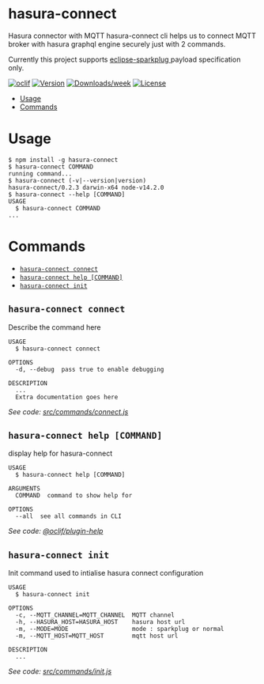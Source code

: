 # hasura-connect

Hasura connector with MQTT
hasura-connect cli helps us to connect MQTT broker with hasura graphql engine securely just with 2 commands.

Currently this project supports [eclipse-sparkplug ](https://www.eclipse.org/tahu/spec/Sparkplug%20Topic%20Namespace%20and%20State%20ManagementV2.2-with%20appendix%20B%20format%20-%20Eclipse.pdf) payload specification only.

[![oclif](https://img.shields.io/badge/cli-oclif-brightgreen.svg)](https://oclif.io)
[![Version](https://img.shields.io/npm/v/hasura-connect.svg)](https://npmjs.org/package/hasura-connect)
[![Downloads/week](https://img.shields.io/npm/dw/hasura-connect.svg)](https://npmjs.org/package/hasura-connect)
[![License](https://img.shields.io/npm/l/hasura-connect.svg)](https://github.com/soorajshankar/hasura-connect/blob/master/package.json)

<!-- toc -->

-   [Usage](#usage)
-   [Commands](#commands)
<!-- tocstop -->

# Usage

<!-- usage -->

```sh-session
$ npm install -g hasura-connect
$ hasura-connect COMMAND
running command...
$ hasura-connect (-v|--version|version)
hasura-connect/0.2.3 darwin-x64 node-v14.2.0
$ hasura-connect --help [COMMAND]
USAGE
  $ hasura-connect COMMAND
...
```

<!-- usagestop -->

# Commands

<!-- commands -->

-   [`hasura-connect connect`](#hasura-connect-connect)
-   [`hasura-connect help [COMMAND]`](#hasura-connect-help-command)
-   [`hasura-connect init`](#hasura-connect-init)

## `hasura-connect connect`

Describe the command here

```
USAGE
  $ hasura-connect connect

OPTIONS
  -d, --debug  pass true to enable debugging

DESCRIPTION
  ...
  Extra documentation goes here
```

_See code: [src/commands/connect.js](https://github.com/soorajshankar/hasura-connect/blob/v0.2.3/src/commands/connect.js)_

## `hasura-connect help [COMMAND]`

display help for hasura-connect

```
USAGE
  $ hasura-connect help [COMMAND]

ARGUMENTS
  COMMAND  command to show help for

OPTIONS
  --all  see all commands in CLI
```

_See code: [@oclif/plugin-help](https://github.com/oclif/plugin-help/blob/v3.1.0/src/commands/help.ts)_

## `hasura-connect init`

Init command used to intialise hasura connect configuration

```
USAGE
  $ hasura-connect init

OPTIONS
  -c, --MQTT_CHANNEL=MQTT_CHANNEL  MQTT channel
  -h, --HASURA_HOST=HASURA_HOST    hasura host url
  -m, --MODE=MODE                  mode : sparkplug or normal
  -m, --MQTT_HOST=MQTT_HOST        mqtt host url

DESCRIPTION
  ...
```

_See code: [src/commands/init.js](https://github.com/soorajshankar/hasura-connect/blob/v0.2.3/src/commands/init.js)_

<!-- commandsstop -->